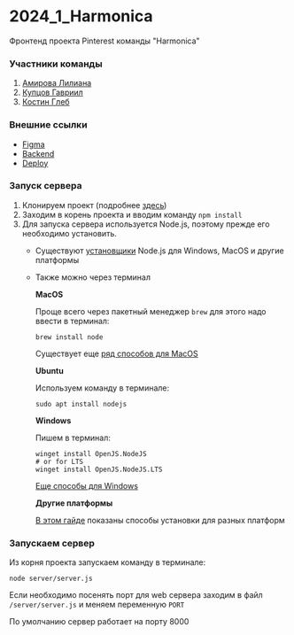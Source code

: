 # 2024_1_Harmonica
Фронтенд проекта Pinterest команды "Harmonica"

### Участники команды
 1. [Амирова Лилиана](https://github.com/endloc)
 2. [Купцов Гавриил](https://github.com/Naruto-sys)
 3. [Костин Глеб](https://github.com/glebkos)

### Внешние ссылки
 - [Figma](https://www.figma.com/file/zRx9iBFVMZe01acfiQyfzO/My-Pinterest?type=design&node-id=0%3A1&mode=design&t=vkSl2cqoTW0Vvj60-1)
 - [Backend](https://github.com/go-park-mail-ru/2024_1_Harmonica)
 - [Deploy](https://harmoniums.ru/)

### Запуск сервера

 1. Клонируем проект (подробнее [здесь](https://docs.github.com/ru/repositories/creating-and-managing-repositories/cloning-a-repository))
 2. Заходим в корень проекта и вводим команду `npm install`
 3. Для запуска сервера используется Node.js, поэтому прежде его необходимо установить.
    - Существуют [установщики](https://nodejs.org/en/download/) Node.js для Windows, MacOS и другие платформы
    - Также можно через терминал
      
      **MacOS**

      Проще всего через пакетный менеджер `brew` для этого надо ввести в терминал:
      
      ```
      brew install node
      ```
      Существует еще [ряд способов для MacOS](https://nodejs.org/en/download/package-manager#macos)
      
      **Ubuntu**
      
      Используем команду в терминале:
      
      ```
      sudo apt install nodejs
      ```

      **Windows**

      Пишем в терминал:

      ```
      winget install OpenJS.NodeJS
      # or for LTS
      winget install OpenJS.NodeJS.LTS
      ```
      [Еще способы для Windows](https://nodejs.org/en/download/package-manager#windows-1)

      **Другие платформы**

      [В этом гайде](https://nodejs.org/en/download/package-manager) показаны способы установки для разных платформ
   ### Запускаем сервер 
   
   Из корня проекта запускаем команду в терминале: 
   ```
   node server/server.js
   ```
   Если необходимо посенять порт для web сервера заходим в файл `/server/server.js` и меняем переменную `PORT`
   
   По умолчанию сервер работает на порту 8000
